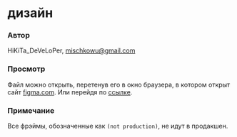 # дизайн

### Автор

HiKiTa_DeVeLoPer, mischkowu@gmail.com

### Просмотр

Файл можно открыть, перетенув его в окно браузера, в котором открыт сайт
[figma.com](https://figma.com/). Или перейдя по [ссылке](https://www.figma.com/file/F5PlWqxqivenR88YK0kkV4/myAverageMark?node-id=41%3A0 "figma.com").

### Примечание

Все фрэймы, обозначенные как `(not production)`, не идут в продакшен.
